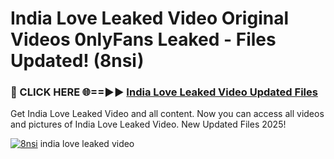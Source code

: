 # India Love Leaked Video Original Videos 0nlyFans Leaked - Files Updated! (8nsi)

<h3>🔴 CLICK HERE 🌐==►► <a href="https://tinyurl.com/4seja8ks" rel="nofollow">India Love Leaked Video Updated Files</a></h3>

Get India Love Leaked Video and all content. Now you can access all videos and pictures of India Love Leaked Video. New Updated Files 2025!

[![8nsi](https://i.imgur.com/EWjZXRe.gif)](https://tinyurl.com/4seja8ks)
india love leaked video